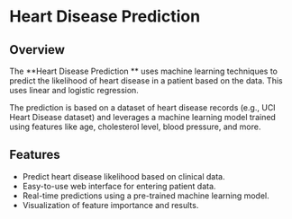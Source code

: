 
# Heart Disease Prediction 

## Overview
The **Heart Disease Prediction ** uses machine learning techniques to predict the likelihood of heart disease in a patient based on the data. This uses linear and logistic regression.

The prediction is based on a dataset of heart disease records (e.g., UCI Heart Disease dataset) and leverages a machine learning model trained using features like age, cholesterol level, blood pressure, and more.

## Features
- Predict heart disease likelihood based on clinical data.
- Easy-to-use web interface for entering patient data.
- Real-time predictions using a pre-trained machine learning model.
- Visualization of feature importance and results.
